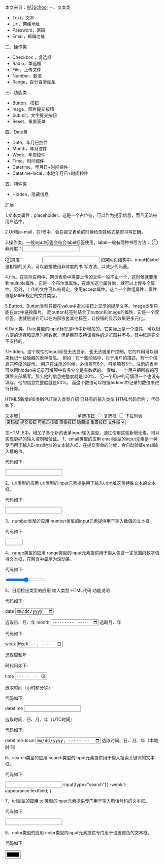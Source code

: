 本文来自：[W3School](https://www.w3cschool.cn/ldt2ek/2s4p1ppx.html)
一、文本类
- Text，文本
- Url，网络地址
- Password，密码
- Email，邮箱地址

二、操作类
- Checkbox ，复选框
- Radio，单选框
- File，上传文件
- Number，数值
- Range，百分百滑动条

三、功能类
- Button，按钮
- mage，图片提交按钮
- Submit，文字提交按钮
- Reset，重置表单



四、Date类
- Date，年月日控件
- Month，年月控件
- Week，年周控件
- Time，时间控件
- Datetime，年月日+时间控件
- Datetime-local，本地年月日+时间控件



五、特殊类
- Hidden，隐藏信息

 

扩展：

1.文本类属性：placeholder。这是一个占位符，可以作为提示信息，而且无法被用户选中。

2.Url和e-mail，在H5中，会在提交表单的时候检测其格式是否书写正确。

3.操作类。一般input标签会结合label标签使用，label一般有两种书写方法：
①非跨度：<label><input></input></label>

②跨度：<label for="input_id"></label>
　　　　<input id="input_id"></input>
如果网页结构中，input和label是相邻的关系，可以直接使用非跨度的书	写方法，以减少代码量。

4.file。在实际应用中，网页表单中需要上传的文件一般不止一个，这时候就要用到multiple属性，它是一个布尔值属性，在添加这个属性后，就可以上传多个属性。另外，上传的文件可以被规定，使用accept属性。这个一个数组属性，属性值是MIME规定的文件类型。

5.Button。Button类型只能在value中定义按钮上显示的提示文字。Image类型只能在src中链接图片。
而button标签则结合了button和image的属性，它是一个双标签，也就是说它可以在内部嵌套其他标签，让按钮的显示效果更多元化。

6.Date类。Date类型的input标签是H5中新增加的。它实际上是一个控件，可以很方便的选择和显示时间数据，但是目前支持该控件的浏览器并不多。其中IE是完全不支持的。

7.Hidden。这个属性的input标签无法显示，也无法被用户控制。它的作用可以用来标记一些隐藏的表单信息。
例如：在一些网站中，对于用户的描述，有一个信息完整度的提示。
用户在注册的时候，必填项有5个，可填项有5个。注册的表单可以用hidden来记录可填项中有多少个是有数据的。
假如，一个用户把所有的可填项全部填写。那么他的信息完整度就是100%。
另一个用户的可填项一个也没有填写，他的信息完整度就是50%。
而这个数值可以根据hidden中记录的数值来进行计算。





HTML5新增的8类INPUT输入类型介绍
已经有的输入类型 HTML代码示例：
代码如下:

文本域 <input type="text">
单选按钮 <input type="radio">
复选框 <input type="checkbox">
下拉列表 <select><option>
密码域 <input type="password">
提交按钮 <input type="submit">
可单击按钮 <input type="button">
图像按钮 <input type="image">
隐藏域 <input type="hidden">
重置按钮 <input type="reset">
文件域 <input type="file">
    
在HTML5中，增加了多个新的表单input输入类型，通过使用这些新增元素，可以实现更好的输入控制和验证。
1、email类型的应用
email类型的input元素是一种专门用于输入E-mail地址的文本输入框，在提交表单的时候，会自动验证email输入框的值。

代码如下:

<input type="email" name="user_email" />




2、url类型的应用
url类型的input元素提供用于输入url地址这类特殊文本的文本框。

代码如下:

<input type="url" name="user_url" />




3、number类型的应用
number类型的input元素提供用于输入数值的文本框。

代码如下:

<input type="number" name="number1" min="1" max="20" step="4" />




4、range类型的应用
range类型的input元素提供用于输入包含一定范围内数字值得文本框，在网页中显示为滚动条。

代码如下:

<input type="range" name="range1" min="1" max="30" />




5、日期检出类型的应用
输入类型 HTML代码  功能说明

代码如下:

date <input type="date">

选取日、月、年
month <input type="month">
选取月、年

代码如下:

week <input type="week">

选取周和年

码代码如下:

time <input type="time">

选取时间（小时和分钟）

代码如下:

datetime <input type="datetime">

选取时间、日、月、年（UTC时间）

代码如下:

datetime-local
<input type="datetime-local"> 选取时间、日、月、年（本地时间）




6、search类型的应用
search类型的input元素提供用于输入搜索关键词的文本框。

代码如下:

<input type="search" name="search1" />
input[type="search"]{
-webkit-appearance:textfield;
}




7、tel类型的应用
tel类型的input元素提供专门用于输入电话号码的文本框。

代码如下:

<input type="tel" name="tel" />




8、color类型的应用
color类型的input元素提供专门用于设置颜色的文本框。

代码如下:

<input type="color" name="color" />
